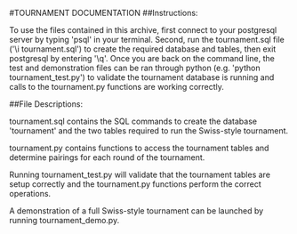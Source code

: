 #TOURNAMENT DOCUMENTATION
##Instructions:

To use the files contained in this archive, first connect to your postgresql server by typing 'psql' in your terminal. Second, run the tournament.sql file ('\i tournament.sql') to create the required database and tables, then exit postgresql by entering '\q'. Once you are back on the command line, the test and demonstration files can be ran through python (e.g. 'python tournament_test.py') to validate the tournament database is running and calls to the tournament.py functions are working correctly.

##File Descriptions:

tournament.sql contains the SQL commands to create the database 'tournament' and the two tables required to run the Swiss-style tournament.

tournament.py contains functions to access the tournament tables and determine pairings for each round of the tournament.

Running tournament_test.py will validate that the tournament tables are setup correctly and the tournament.py functions perform the correct operations.

A demonstration of a full Swiss-style tournament can be launched by running tournament_demo.py.

